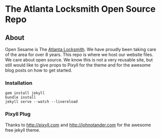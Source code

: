 # The Atlanta Locksmith Open Source Repo

## About

Open Sesame is The [Atlanta Locksmith](https://locksmithatlanta.com). We have proudly been taking care of the area for over 8 years. This repo is where we host our website files. We care about open source. We know this is not a very reusable site, but still would like to give props to Pixyll for the theme and for the awesome blog posts on how to get started.

### Installation
```
gem install jekyll
bundle install
jekyll serve --watch --livereload
```

### Pixyll Plug

Thanks to  <http://pixyll.com> and <http://johnotander.com> for the awesome free jekyll theme.